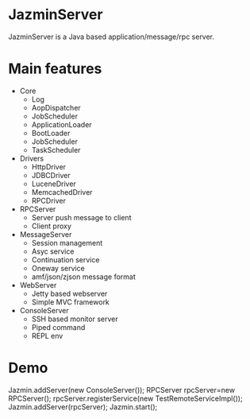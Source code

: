 # JazminServer
JazminServer is a Java based application/message/rpc server.
# Main features
* Core
  * Log 
  * AopDispatcher
  * JobScheduler
  * ApplicationLoader
  * BootLoader
  * JobScheduler
  * TaskScheduler
* Drivers
  * HttpDriver
  * JDBCDriver
  * LuceneDriver
  * MemcachedDriver
  * RPCDriver
* RPCServer
  * Server push message to client
  * Client proxy 
* MessageServer
  * Session management
  * Asyc service
  * Continuation service
  * Oneway service
  * amf/json/zjson message format
* WebServer
  * Jetty based webserver
  * Simple MVC framework
* ConsoleServer
  * SSH based monitor server
  * Piped command
  * REPL env
# Demo
   Jazmin.addServer(new ConsoleServer());
   RPCServer rpcServer=new RPCServer();
   rpcServer.registerService(new TestRemoteServiceImpl());
   Jazmin.addServer(rpcServer);
   Jazmin.start();
